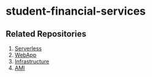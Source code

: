 # student-financial-services

## Related Repositories 
1. [Serverless](https://github.com/shiveshkumarsuri/serverless)
2. [WebApp](https://github.com/shiveshkumarsuri/webapp)
3. [Infrastructure](https://github.com/shiveshkumarsuri/infrastructure)
4. [AMI](https://github.com/shiveshkumarsuri/ami)
